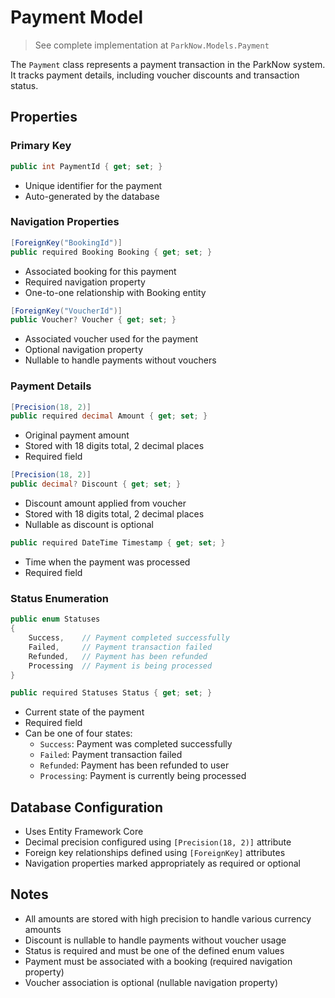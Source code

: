 # Payment Model

> See complete implementation at `ParkNow.Models.Payment`

The `Payment` class represents a payment transaction in the ParkNow system. It tracks payment details, including voucher discounts and transaction status.

## Properties

### Primary Key
```csharp
public int PaymentId { get; set; }
```
- Unique identifier for the payment
- Auto-generated by the database

### Navigation Properties
```csharp
[ForeignKey("BookingId")]
public required Booking Booking { get; set; }
```
- Associated booking for this payment
- Required navigation property
- One-to-one relationship with Booking entity

```csharp
[ForeignKey("VoucherId")]
public Voucher? Voucher { get; set; }
```
- Associated voucher used for the payment
- Optional navigation property
- Nullable to handle payments without vouchers

### Payment Details
```csharp
[Precision(18, 2)]
public required decimal Amount { get; set; }
```
- Original payment amount
- Stored with 18 digits total, 2 decimal places
- Required field

```csharp
[Precision(18, 2)]
public decimal? Discount { get; set; }
```
- Discount amount applied from voucher
- Stored with 18 digits total, 2 decimal places
- Nullable as discount is optional

```csharp
public required DateTime Timestamp { get; set; }
```
- Time when the payment was processed
- Required field

### Status Enumeration
```csharp
public enum Statuses
{
    Success,    // Payment completed successfully
    Failed,     // Payment transaction failed
    Refunded,   // Payment has been refunded
    Processing  // Payment is being processed
}

public required Statuses Status { get; set; }
```
- Current state of the payment
- Required field
- Can be one of four states:
  - `Success`: Payment was completed successfully
  - `Failed`: Payment transaction failed
  - `Refunded`: Payment has been refunded to user
  - `Processing`: Payment is currently being processed

## Database Configuration
- Uses Entity Framework Core
- Decimal precision configured using `[Precision(18, 2)]` attribute
- Foreign key relationships defined using `[ForeignKey]` attributes
- Navigation properties marked appropriately as required or optional

## Notes
- All amounts are stored with high precision to handle various currency amounts
- Discount is nullable to handle payments without voucher usage
- Status is required and must be one of the defined enum values
- Payment must be associated with a booking (required navigation property)
- Voucher association is optional (nullable navigation property)